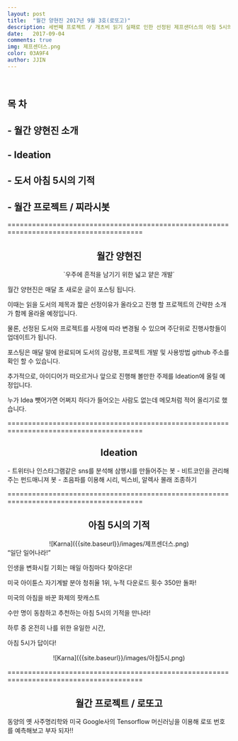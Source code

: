 ```yaml
---
layout: post
title:  "월간 양현진 2017년 9월 3호(로또고)"
description: 세번째 프로젝트 / 개츠비 읽기 실패로 인한 선정된 제프샌더스의 아침 5시의 기적 / 동서고금의 결정체 로또고
date:   2017-09-04
comments: true
img: 제프센더스.png
color: 03A9F4
author: JJIN
---
```

<br>
<h2>목 차 </h2>
<h2>- 월간 양현진 소개</h2>
<h2>- Ideation</h2>
<h2>- 도서 아침 5시의 기적</h2>
<h2>- 월간 프로젝트 / 찌라시봇</h2>

=======================================================================================
<br>
<div style="text-align:center" markdown="1">
<h2>월간 양현진</h2>
`우주에 흔적을 남기기 위한 넓고 얕은 개발`
</div>

월간 양현진은 매달 초 새로운 글이 포스팅 됩니다.

이때는 읽을 도서의 제목과 짧은 선정이유가 올라오고 진행 할 프로젝트의 간략한 소개가 함께 올라올 예정입니다.

물론, 선정된 도서와 프로젝트를 사정에 따라 변경될 수 있으며 주단위로 진행사항들이 업데이트가 됩니다.

포스팅은 매달 말에 완료되며 도서의 감상평, 프로젝트 개발 및 사용방법 github 주소를 확인 할 수 있습니다.

추가적으로, 아이디어가 떠오르거나 앞으로 진행해 볼만한 주제를 Ideation에 올릴 예정입니다.

누가 Idea 뺏어가면 어쩌지 하다가 들어오는 사람도 없는데 메모처럼 적어 올리기로 했습니다.

=======================================================================================
<br>
<div style="text-align:center" markdown="1">
<h2>Ideation</h2>
</div>
 - 트위터나 인스타그램같은 sns를 분석해 삼행시를 만들어주는 봇
 - 비트코인을 관리해주는 펀드매니져 봇
 - 초음파를 이용해 시리, 빅스비, 알렉사 몰래 조종하기
 
=======================================================================================
<br>
<div style="text-align:center" markdown="1">
<h2>아침 5시의 기적</h2>
</div>
<div style="text-align:center" markdown="1">
![Karna]({{site.baseurl}}/images/제프센더스.png)
</div>
“일단 일어나라!”

인생을 변화시킬 기회는 매일 아침마다 찾아온다!


미국 아이튠스 자기계발 분야 청취율 1위, 누적 다운로드 횟수 350만 돌파!

미국의 아침을 바꾼 화제의 팟캐스트

수만 명이 동참하고 추천하는 아침 5시의 기적을 만나라!



하루 중 온전히 나를 위한 유일한 시간, 

아침 5시가 답이다! 

<div style="text-align:center" markdown="1">
![Karna]({{site.baseurl}}/images/아침5시.png)
</div>

=======================================================================================
<br>
<div style="text-align:center" markdown="1">
<h2>월간 프로젝트 / 로또고</h2>
</div>

동양의 옛 사주명리학와 미국 Google사의 Tensorflow 머신러닝을 이용해 로또 번호를 예측해보고 부자 되자!!
